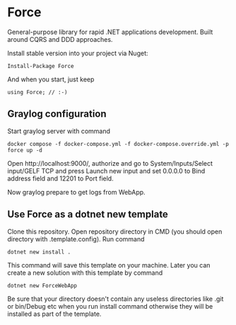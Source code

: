 # Force

General-purpose library for rapid .NET applications development.
Built around CQRS and DDD approaches.

Install stable version into your project via Nuget:

    Install-Package Force

And when you start, just keep

    using Force; // :-)

## Graylog configuration

Start graylog server with command

    docker compose -f docker-compose.yml -f docker-compose.override.yml -p force up -d

Open http://localhost:9000/, authorize and go to System/Inputs/Select input/GELF TCP and press Launch new input and set 0.0.0.0 to Bind address field and 12201 to Port field.

Now graylog prepare to get logs from WebApp.

## Use Force as a dotnet new template

Clone this repository. Open repository directory in CMD (you should open directory with .template.config). Run command

    dotnet new install .

This command will save this template on your machine. Later you can create a new solution with this template by command

    dotnet new ForceWebApp

Be sure that your directory doesn't contain any useless directories like .git or bin/Debug etc when you run install command otherwise they will be installed as part of the template. 

